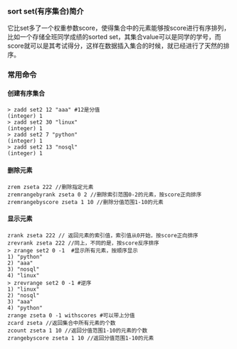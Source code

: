 ### sort set(有序集合)简介
它比set多了一个权重参数score，使得集合中的元素能够按score进行有序排列，比如一个存储全班同学成绩的sorted set，其集合value可以是同学的学号，而score就可以是其考试得分，这样在数据插入集合的时候，就已经进行了天然的排序。
### 常用命令
#### 创建有序集合
    > zadd set2 12 "aaa" #12是分值
    (integer) 1
    > zadd set2 30 "linux"
    (integer) 1
    > zadd set2 7 "python"
    (integer) 1
    > zadd set2 13 "nosql"
    (integer) 1
#### 删除元素
    zrem zseta 222 //删除指定元素
    zremrangebyrank zseta 0 2 //删除索引范围0-2的元素，按score正向排序
    zremrangebyscore zseta 1 10 //删除分值范围1-10的元素
#### 显示元素
    zrank zseta 222 // 返回元素的索引值，索引值从0开始，按score正向排序
    zrevrank zseta 222 //同上，不同的是，按score反序排序
    > zrange set2 0 -1  #显示所有元素，按顺序显示
    1) "python"
    2) "aaa"
    3) "nosql"
    4) "linux"
    > zrevrange set2 0 -1 #逆序
    1) "linux"
    2) "nosql"
    3) "aaa"
    4) "python"
    zrange zseta 0 -1 withscores #可以带上分值
    zcard zseta //返回集合中所有元素的个数
    zcount zseta 1 10 //返回分值范围1-10的元素的个数
    zrangebyscore zseta 1 10 //返回分值范围1-10的元素

